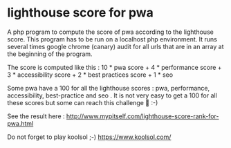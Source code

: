 # lighthouse score for pwa
A php program to compute the score of pwa according to the lighthouse score.
This program has to be run on a localhost php environment.
It runs several times google chrome (canary) audit for all urls that are in an array at the beginning of the program.

The score is computed like this : 10 * pwa score   +   4 * performance score   +   3 * accessibility score   +   2 * best practices score   +   1 * seo

Some pwa have a 100 for all the lighthouse scores : pwa, performance, accessibility, best-practice and seo . 
It is not very easy to get a 100 for all these scores but some can reach this challenge 💪 :-)

See the result here : http://www.mypitself.com/lighthouse-score-rank-for-pwa.html

Do not forget to play koolsol ;-) https://www.koolsol.com/


